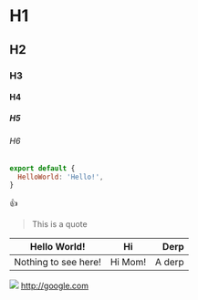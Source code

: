 # H1
## H2
### H3
#### H4
##### H5
###### H6

```javascript
export default {
  HelloWorld: 'Hello!',
}
```

:+1:

> This is a quote

| Hello World!         | Hi      | Derp   |
| ---------------------|:-------:| ------:|
| Nothing to see here! | Hi Mom! | A derp |


![](https://media.giphy.com/media/26FPCXdkvDbKBbgOI/giphy.gif)
http://google.com
